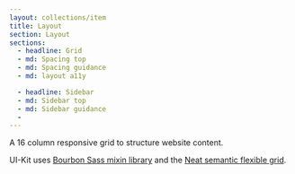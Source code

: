 ```yaml
---
layout: collections/item
title: Layout
section: Layout
sections:
  - headline: Grid
  - md: Spacing top
  - md: Spacing guidance
  - md: layout a11y

  - headline: Sidebar
  - md: Sidebar top
  - md: Sidebar guidance
  - 
---
```


<p class="abstract">A 16 column responsive grid to structure website content.</p>

UI-Kit uses <a href="http://bourbon.io/" rel="external">Bourbon Sass mixin library</a> and the <a href="http://neat.bourbon.io/" rel="external">Neat semantic flexible grid</a>.
